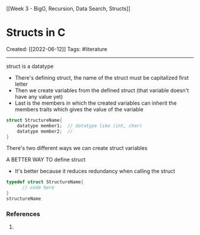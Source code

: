 [[Week 3 - BigO, Recursion, Data Search, Structs]]

# Structs in C
Created:  [[2022-06-12]]
Tags: #literature  

---
struct is a datatype
- There's defining struct, the name of the struct must be capitalized first letter
- Then we create variables from the defined struct (that variable doesn't have any value yet) 
- Last is the members in which the created variables can inherit the members traits which gives the value of the variable

```C
struct StructureName{
    datatype member1;  // datatype like (int, char)
    datatype member2;  //
}
```

There's two different ways we can create struct variables

A BETTER WAY TO define struct
- It's better because it reduces redundancy when calling the struct
```C
typedef struct StructureName{
      // code here
}
structureName
```












### References
1. 